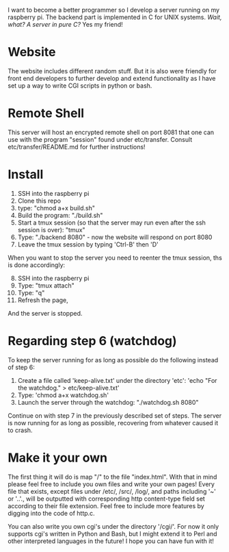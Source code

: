 I want to become a better programmer so I develop a server running on my raspberry pi.
The backend part is implemented in C for UNIX systems. _Wait, what? A server in pure C?_ Yes my friend!

# Website

The website includes different random stuff. 
But it is also were friendly for front end developers to further develop
and extend functionality as I have set up a way to write CGI scripts in python or bash. 

# Remote Shell
This server will host an encrypted remote shell on port 8081 that one can use 
with the program "session" found under etc/transfer. Consult etc/transfer/README.md 
for further instructions!

# Install

1. SSH into the raspberry pi
2. Clone this repo
3. type: "chmod a+x build.sh"
4. Build the program: "./build.sh" 
5. Start a tmux session (so that the server may run even after the ssh session is over): "tmux"
6. Type: "./backend 8080" - now the website will respond on port 8080
7. Leave the tmux session by typing 'Ctrl-B' then 'D'

When you want to stop the server you need to reenter the tmux session, ths is done accordingly:

8. SSH into the raspberry pi
9. Type: "tmux attach" 
10. Type: "q"
11. Refresh the page,

And the server is stopped.

# Regarding step 6 (watchdog)
To keep the server running for as long as possible do the following instead of step 6:

1. Create a file called 'keep-alive.txt' under the directory 'etc': 'echo "For the watchdog." > etc/keep-alive.txt' 
2. Type: 'chmod a+x watchdog.sh'
3. Launch the server through the watchdog: "./watchdog.sh 8080"

Continue on with step 7 in the previously described set of steps.
The server is now running for as long as possible, recovering from whatever caused it to crash. 

# Make it your own

The first thing it will do is map "/" to the file "index.html".
With that in mind please feel free to include you own files and write your own pages!
Every file that exists, except files under /etc/, /src/, /log/, and paths including '~' or '..'., 
will be outputted with corresponding http content-type field set according to their file extension. 
Feel free to include more features by digging into the code of http.c. 

You can also write you own cgi's under the directory '/cgi/'. For now it only supports cgi's written in Python and Bash, 
but I might extend it to Perl and other interpreted languages in the future! 
I hope you can have fun with it!
